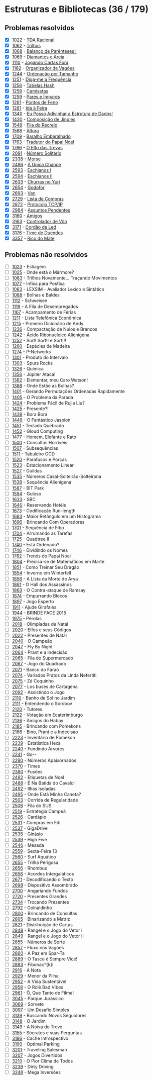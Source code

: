 # Estruturas e Bibliotecas (36 / 179)



## Problemas resolvidos

  - [x]  [1022](https://www.beecrowd.com.br/judge/pt/problems/view/1022) - [TDA Racional](https://github.com/potigol/beecrowd/blob/master/src/1000/1022.poti)
  - [x]  [1062](https://www.beecrowd.com.br/judge/pt/problems/view/1062) - [Trilhos](https://github.com/potigol/beecrowd/blob/master/src/1000/1062.poti)
  - [x]  [1068](https://www.beecrowd.com.br/judge/pt/problems/view/1068) - [Balanço de Parênteses I](https://github.com/potigol/beecrowd/blob/master/src/1000/1068.poti)
  - [x]  [1069](https://www.beecrowd.com.br/judge/pt/problems/view/1069) - [Diamantes e Areia](https://github.com/potigol/beecrowd/blob/master/src/1000/1069.poti)
  - [x]  [1110](https://www.beecrowd.com.br/judge/pt/problems/view/1110) - [Jogando Cartas Fora](https://github.com/potigol/beecrowd/blob/master/src/1100/1110.poti)
  - [x]  [1162](https://www.beecrowd.com.br/judge/pt/problems/view/1162) - [Organizador de Vagões](https://github.com/potigol/beecrowd/blob/master/src/1100/1162.poti)
  - [x]  [1244](https://www.beecrowd.com.br/judge/pt/problems/view/1244) - [Ordenação por Tamanho](https://github.com/potigol/beecrowd/blob/master/src/1200/1244.poti)
  - [x]  [1251](https://www.beecrowd.com.br/judge/pt/problems/view/1251) - [Diga-me a Frequência](https://github.com/potigol/beecrowd/blob/master/src/1200/1251.poti)
  - [x]  [1256](https://www.beecrowd.com.br/judge/pt/problems/view/1256) - [Tabelas Hash](https://github.com/potigol/beecrowd/blob/master/src/1200/1256.poti)
  - [x]  [1258](https://www.beecrowd.com.br/judge/pt/problems/view/1258) - [Camisetas](https://github.com/potigol/beecrowd/blob/master/src/1200/1258.poti)
  - [x]  [1259](https://www.beecrowd.com.br/judge/pt/problems/view/1259) - [Pares e Ímpares](https://github.com/potigol/beecrowd/blob/master/src/1200/1259.poti)
  - [x]  [1261](https://www.beecrowd.com.br/judge/pt/problems/view/1261) - [Pontos de Feno](https://github.com/potigol/beecrowd/blob/master/src/1200/1261.poti)
  - [x]  [1281](https://www.beecrowd.com.br/judge/pt/problems/view/1281) - [Ida à Feira](https://github.com/potigol/beecrowd/blob/master/src/1200/1281.poti)
  - [x]  [1340](https://www.beecrowd.com.br/judge/pt/problems/view/1340) - [Eu Posso Adivinhar a Estrutura de Dados!](https://github.com/potigol/beecrowd/blob/master/src/1300/1340.poti)
  - [x]  [1430](https://www.beecrowd.com.br/judge/pt/problems/view/1430) - [Composição de Jingles](https://github.com/potigol/beecrowd/blob/master/src/1400/1430.poti)
  - [x]  [1548](https://www.beecrowd.com.br/judge/pt/problems/view/1548) - [Fila do Recreio](https://github.com/potigol/beecrowd/blob/master/src/1500/1548.poti)
  - [x]  [1566](https://www.beecrowd.com.br/judge/pt/problems/view/1566) - [Altura](https://github.com/potigol/beecrowd/blob/master/src/1500/1566.poti)
  - [x]  [1709](https://www.beecrowd.com.br/judge/pt/problems/view/1709) - [Baralho Embaralhado](https://github.com/potigol/beecrowd/blob/master/src/1700/1709.poti)
  - [x]  [1763](https://www.beecrowd.com.br/judge/pt/problems/view/1763) - [Tradutor do Papai Noel](https://github.com/potigol/beecrowd/blob/master/src/1700/1763.poti)
  - [x]  [1766](https://www.beecrowd.com.br/judge/pt/problems/view/1766) - [O Elfo das Trevas](https://github.com/potigol/beecrowd/blob/master/src/1700/1766.poti)
  - [x]  [2091](https://www.beecrowd.com.br/judge/pt/problems/view/2091) - [Número Solitário](https://github.com/potigol/beecrowd/blob/master/src/2000/2091.poti)
  - [x]  [2338](https://www.beecrowd.com.br/judge/pt/problems/view/2338) - [Morse](https://github.com/potigol/beecrowd/blob/master/src/2300/2338.poti)
  - [x]  [2496](https://www.beecrowd.com.br/judge/pt/problems/view/2496) - [A Única Chance](https://github.com/potigol/beecrowd/blob/master/src/2400/2496.poti)
  - [x]  [2593](https://www.beecrowd.com.br/judge/pt/problems/view/2593) - [Eachianos I](https://github.com/potigol/beecrowd/blob/master/src/2500/2593.poti)
  - [x]  [2594](https://www.beecrowd.com.br/judge/pt/problems/view/2594) - [Eachianos II](https://github.com/potigol/beecrowd/blob/master/src/2500/2594.poti)
  - [x]  [2633](https://www.beecrowd.com.br/judge/pt/problems/view/2633) - [Churras no Yuri](https://github.com/potigol/beecrowd/blob/master/src/2600/2633.poti)
  - [x]  [2654](https://www.beecrowd.com.br/judge/pt/problems/view/2654) - [Godofor](https://github.com/potigol/beecrowd/blob/master/src/2600/2654.poti)
  - [x]  [2693](https://www.beecrowd.com.br/judge/pt/problems/view/2693) - [Van](https://github.com/potigol/beecrowd/blob/master/src/2600/2693.poti)
  - [x]  [2729](https://www.beecrowd.com.br/judge/pt/problems/view/2729) - [Lista de Compras](https://github.com/potigol/beecrowd/blob/master/src/2700/2729.poti)
  - [x]  [2872](https://www.beecrowd.com.br/judge/pt/problems/view/2872) - [Protocolo TCP/IP](https://github.com/potigol/beecrowd/blob/master/src/2800/2872.poti)
  - [x]  [2984](https://www.beecrowd.com.br/judge/pt/problems/view/2984) - [Assuntos Pendentes](https://github.com/potigol/beecrowd/blob/master/src/2900/2984.poti)
  - [x]  [3160](https://www.beecrowd.com.br/judge/pt/problems/view/3160) - [Amigos](https://github.com/potigol/beecrowd/blob/master/src/3100/3160.poti)
  - [x]  [3163](https://www.beecrowd.com.br/judge/pt/problems/view/3163) - [Controlador de Vôo](https://github.com/potigol/beecrowd/blob/master/src/3100/3163.poti)
  - [x]  [3171](https://www.beecrowd.com.br/judge/pt/problems/view/3171) - [Cordão de Led](https://github.com/potigol/beecrowd/blob/master/src/3100/3171.poti)
  - [x]  [3176](https://www.beecrowd.com.br/judge/pt/problems/view/3176) - [Time de Duendes](https://github.com/potigol/beecrowd/blob/master/src/3100/3176.poti)
  - [x]  [3357](https://www.beecrowd.com.br/judge/pt/problems/view/3357) - [Rico do Mate](https://github.com/potigol/beecrowd/blob/master/src/3300/3357.poti)

## Problemas não resolvidos

  - [ ]  [1023](https://www.beecrowd.com.br/judge/pt/problems/view/1023) - Estiagem
  - [ ]  [1025](https://www.beecrowd.com.br/judge/pt/problems/view/1025) - Onde está o Mármore?
  - [ ]  [1063](https://www.beecrowd.com.br/judge/pt/problems/view/1063) - Trilhos Novamente... Traçando Movimentos
  - [ ]  [1077](https://www.beecrowd.com.br/judge/pt/problems/view/1077) - Infixa para Posfixa
  - [ ]  [1083](https://www.beecrowd.com.br/judge/pt/problems/view/1083) - LEXSIM - Avaliador Lexico e Sintático
  - [ ]  [1088](https://www.beecrowd.com.br/judge/pt/problems/view/1088) - Bolhas e Baldes
  - [ ]  [1112](https://www.beecrowd.com.br/judge/pt/problems/view/1112) - Schweisen
  - [ ]  [1119](https://www.beecrowd.com.br/judge/pt/problems/view/1119) - A Fila de Desempregados
  - [ ]  [1167](https://www.beecrowd.com.br/judge/pt/problems/view/1167) - Acampamento de Férias
  - [ ]  [1211](https://www.beecrowd.com.br/judge/pt/problems/view/1211) - Lista Telefônica Econômica
  - [ ]  [1215](https://www.beecrowd.com.br/judge/pt/problems/view/1215) - Primeiro Dicionário de Andy
  - [ ]  [1236](https://www.beecrowd.com.br/judge/pt/problems/view/1236) - Compactação de Nulos e Brancos
  - [ ]  [1242](https://www.beecrowd.com.br/judge/pt/problems/view/1242) - Ácido Ribonucleico Alienígena
  - [ ]  [1252](https://www.beecrowd.com.br/judge/pt/problems/view/1252) - Sort! Sort!! e Sort!!!
  - [ ]  [1260](https://www.beecrowd.com.br/judge/pt/problems/view/1260) - Espécies de Madeira
  - [ ]  [1274](https://www.beecrowd.com.br/judge/pt/problems/view/1274) - P-Networks
  - [ ]  [1301](https://www.beecrowd.com.br/judge/pt/problems/view/1301) - Produto do Intervalo
  - [ ]  [1303](https://www.beecrowd.com.br/judge/pt/problems/view/1303) - Spurs Rocks
  - [ ]  [1326](https://www.beecrowd.com.br/judge/pt/problems/view/1326) - Química
  - [ ]  [1356](https://www.beecrowd.com.br/judge/pt/problems/view/1356) - Júpiter Ataca!
  - [ ]  [1382](https://www.beecrowd.com.br/judge/pt/problems/view/1382) - Elementar, meu Caro Watson!
  - [ ]  [1388](https://www.beecrowd.com.br/judge/pt/problems/view/1388) - Onde Estão as Bolhas?
  - [ ]  [1401](https://www.beecrowd.com.br/judge/pt/problems/view/1401) - Gerando Permutações Ordenadas Rapidamente
  - [ ]  [1405](https://www.beecrowd.com.br/judge/pt/problems/view/1405) - O Problema da Parada
  - [ ]  [1424](https://www.beecrowd.com.br/judge/pt/problems/view/1424) - Problema Fácil de Rujia Liu?
  - [ ]  [1425](https://www.beecrowd.com.br/judge/pt/problems/view/1425) - Presente?!
  - [ ]  [1439](https://www.beecrowd.com.br/judge/pt/problems/view/1439) - Bora Bora
  - [ ]  [1449](https://www.beecrowd.com.br/judge/pt/problems/view/1449) - O Fantástico Jaspion
  - [ ]  [1451](https://www.beecrowd.com.br/judge/pt/problems/view/1451) - Teclado Quebrado
  - [ ]  [1452](https://www.beecrowd.com.br/judge/pt/problems/view/1452) - Gloud Computing
  - [ ]  [1477](https://www.beecrowd.com.br/judge/pt/problems/view/1477) - Homem, Elefante e Rato
  - [ ]  [1500](https://www.beecrowd.com.br/judge/pt/problems/view/1500) - Consultas Horríveis
  - [ ]  [1507](https://www.beecrowd.com.br/judge/pt/problems/view/1507) - Subsequências
  - [ ]  [1511](https://www.beecrowd.com.br/judge/pt/problems/view/1511) - Tabuleiro GCD
  - [ ]  [1520](https://www.beecrowd.com.br/judge/pt/problems/view/1520) - Parafusos e Porcas
  - [ ]  [1523](https://www.beecrowd.com.br/judge/pt/problems/view/1523) - Estacionamento Linear
  - [ ]  [1527](https://www.beecrowd.com.br/judge/pt/problems/view/1527) - Guildas
  - [ ]  [1535](https://www.beecrowd.com.br/judge/pt/problems/view/1535) - Números Casal-Solteirão-Solteirona
  - [ ]  [1538](https://www.beecrowd.com.br/judge/pt/problems/view/1538) - Sequência Alienígena
  - [ ]  [1587](https://www.beecrowd.com.br/judge/pt/problems/view/1587) - BIT Park
  - [ ]  [1594](https://www.beecrowd.com.br/judge/pt/problems/view/1594) - Guloso
  - [ ]  [1633](https://www.beecrowd.com.br/judge/pt/problems/view/1633) - SBC
  - [ ]  [1640](https://www.beecrowd.com.br/judge/pt/problems/view/1640) - Reservando Hotéis
  - [ ]  [1673](https://www.beecrowd.com.br/judge/pt/problems/view/1673) - Codificação Run-length
  - [ ]  [1683](https://www.beecrowd.com.br/judge/pt/problems/view/1683) - Maior Retângulo em um Histograma
  - [ ]  [1696](https://www.beecrowd.com.br/judge/pt/problems/view/1696) - Brincando Com Operadores
  - [ ]  [1701](https://www.beecrowd.com.br/judge/pt/problems/view/1701) - Sequência de Fibo
  - [ ]  [1704](https://www.beecrowd.com.br/judge/pt/problems/view/1704) - Arrumando as Tarefas
  - [ ]  [1725](https://www.beecrowd.com.br/judge/pt/problems/view/1725) - Quadtree II
  - [ ]  [1740](https://www.beecrowd.com.br/judge/pt/problems/view/1740) - Está Ordenado?
  - [ ]  [1746](https://www.beecrowd.com.br/judge/pt/problems/view/1746) - Dividindo os Nomes
  - [ ]  [1762](https://www.beecrowd.com.br/judge/pt/problems/view/1762) - Trenós do Papai Noel
  - [ ]  [1804](https://www.beecrowd.com.br/judge/pt/problems/view/1804) - Precisa-se de Matemáticos em Marte
  - [ ]  [1851](https://www.beecrowd.com.br/judge/pt/problems/view/1851) - Como Treinar Seu Dragão
  - [ ]  [1854](https://www.beecrowd.com.br/judge/pt/problems/view/1854) - Inverno em Winterfell
  - [ ]  [1856](https://www.beecrowd.com.br/judge/pt/problems/view/1856) - A Lista da Morte de Arya
  - [ ]  [1861](https://www.beecrowd.com.br/judge/pt/problems/view/1861) - O Hall dos Assassinos
  - [ ]  [1863](https://www.beecrowd.com.br/judge/pt/problems/view/1863) - O Contra-ataque de Ramsay
  - [ ]  [1874](https://www.beecrowd.com.br/judge/pt/problems/view/1874) - Empurrando Blocos
  - [ ]  [1897](https://www.beecrowd.com.br/judge/pt/problems/view/1897) - Jogo Esperto
  - [ ]  [1911](https://www.beecrowd.com.br/judge/pt/problems/view/1911) - Ajude Girafales
  - [ ]  [1944](https://www.beecrowd.com.br/judge/pt/problems/view/1944) - BRINDE FACE 2015
  - [ ]  [1975](https://www.beecrowd.com.br/judge/pt/problems/view/1975) - Pérolas
  - [ ]  [2018](https://www.beecrowd.com.br/judge/pt/problems/view/2018) - Olimpíadas de Natal
  - [ ]  [2020](https://www.beecrowd.com.br/judge/pt/problems/view/2020) - Elfos e seus Códigos
  - [ ]  [2022](https://www.beecrowd.com.br/judge/pt/problems/view/2022) - Presentes de Natal
  - [ ]  [2040](https://www.beecrowd.com.br/judge/pt/problems/view/2040) - O Campeão
  - [ ]  [2047](https://www.beecrowd.com.br/judge/pt/problems/view/2047) - Fly By Night
  - [ ]  [2064](https://www.beecrowd.com.br/judge/pt/problems/view/2064) - Prant e a Indecisão
  - [ ]  [2065](https://www.beecrowd.com.br/judge/pt/problems/view/2065) - Fila do Supermercado
  - [ ]  [2067](https://www.beecrowd.com.br/judge/pt/problems/view/2067) - Jogo do Quadrado
  - [ ]  [2071](https://www.beecrowd.com.br/judge/pt/problems/view/2071) - Banco do Faraó
  - [ ]  [2074](https://www.beecrowd.com.br/judge/pt/problems/view/2074) - Variados Pratos da Linda Nefertiti
  - [ ]  [2075](https://www.beecrowd.com.br/judge/pt/problems/view/2075) - Zé Coquinho
  - [ ]  [2077](https://www.beecrowd.com.br/judge/pt/problems/view/2077) - Los buses de Cartagena
  - [ ]  [2092](https://www.beecrowd.com.br/judge/pt/problems/view/2092) - Assistindo o Jogo
  - [ ]  [2110](https://www.beecrowd.com.br/judge/pt/problems/view/2110) - Banho de Sol no Jardim
  - [ ]  [2111](https://www.beecrowd.com.br/judge/pt/problems/view/2111) - Entendendo o Sorobov
  - [ ]  [2120](https://www.beecrowd.com.br/judge/pt/problems/view/2120) - Tutores
  - [ ]  [2122](https://www.beecrowd.com.br/judge/pt/problems/view/2122) - Votação em Ecaterimburgo
  - [ ]  [2136](https://www.beecrowd.com.br/judge/pt/problems/view/2136) - Amigos do Habay
  - [ ]  [2185](https://www.beecrowd.com.br/judge/pt/problems/view/2185) - Brincando com Pomekons
  - [ ]  [2186](https://www.beecrowd.com.br/judge/pt/problems/view/2186) - Bino, Prant e a Indecisao
  - [ ]  [2223](https://www.beecrowd.com.br/judge/pt/problems/view/2223) - Inventário de Pomekon
  - [ ]  [2239](https://www.beecrowd.com.br/judge/pt/problems/view/2239) - Estatística Hexa
  - [ ]  [2240](https://www.beecrowd.com.br/judge/pt/problems/view/2240) - Fundindo Árvores
  - [ ]  [2241](https://www.beecrowd.com.br/judge/pt/problems/view/2241) - Go--
  - [ ]  [2290](https://www.beecrowd.com.br/judge/pt/problems/view/2290) - Números Apaixornados
  - [ ]  [2370](https://www.beecrowd.com.br/judge/pt/problems/view/2370) - Times
  - [ ]  [2380](https://www.beecrowd.com.br/judge/pt/problems/view/2380) - Fusões
  - [ ]  [2482](https://www.beecrowd.com.br/judge/pt/problems/view/2482) - Etiquetas de Noel
  - [ ]  [2488](https://www.beecrowd.com.br/judge/pt/problems/view/2488) - É Na Batida do Cavalo!
  - [ ]  [2492](https://www.beecrowd.com.br/judge/pt/problems/view/2492) - Ilhas Isoladas
  - [ ]  [2495](https://www.beecrowd.com.br/judge/pt/problems/view/2495) - Onde Está Minha Caneta?
  - [ ]  [2503](https://www.beecrowd.com.br/judge/pt/problems/view/2503) - Corrida de Regularidade
  - [ ]  [2506](https://www.beecrowd.com.br/judge/pt/problems/view/2506) - Fila do SUS
  - [ ]  [2519](https://www.beecrowd.com.br/judge/pt/problems/view/2519) - Estratégia Campeã
  - [ ]  [2526](https://www.beecrowd.com.br/judge/pt/problems/view/2526) - Cardápio
  - [ ]  [2531](https://www.beecrowd.com.br/judge/pt/problems/view/2531) - Compras em FdI
  - [ ]  [2537](https://www.beecrowd.com.br/judge/pt/problems/view/2537) - GigaDrive
  - [ ]  [2538](https://www.beecrowd.com.br/judge/pt/problems/view/2538) - Ginásio
  - [ ]  [2539](https://www.beecrowd.com.br/judge/pt/problems/view/2539) - High Five
  - [ ]  [2546](https://www.beecrowd.com.br/judge/pt/problems/view/2546) - Mesada
  - [ ]  [2559](https://www.beecrowd.com.br/judge/pt/problems/view/2559) - Sexta-Feira 13
  - [ ]  [2560](https://www.beecrowd.com.br/judge/pt/problems/view/2560) - Surf Aquático
  - [ ]  [2655](https://www.beecrowd.com.br/judge/pt/problems/view/2655) - Trilha Perigosa
  - [ ]  [2656](https://www.beecrowd.com.br/judge/pt/problems/view/2656) - Rhombus
  - [ ]  [2658](https://www.beecrowd.com.br/judge/pt/problems/view/2658) - Acordes Intergaláticos
  - [ ]  [2671](https://www.beecrowd.com.br/judge/pt/problems/view/2671) - Decodificando o Texto
  - [ ]  [2698](https://www.beecrowd.com.br/judge/pt/problems/view/2698) - Dispositivo Assombrado
  - [ ]  [2700](https://www.beecrowd.com.br/judge/pt/problems/view/2700) - Angariando Fundos
  - [ ]  [2720](https://www.beecrowd.com.br/judge/pt/problems/view/2720) - Presentes Grandes
  - [ ]  [2734](https://www.beecrowd.com.br/judge/pt/problems/view/2734) - Trocando Presentes
  - [ ]  [2792](https://www.beecrowd.com.br/judge/pt/problems/view/2792) - Golnaldinho
  - [ ]  [2800](https://www.beecrowd.com.br/judge/pt/problems/view/2800) - Brincando de Consultas
  - [ ]  [2805](https://www.beecrowd.com.br/judge/pt/problems/view/2805) - Binarizando a Matriz
  - [ ]  [2821](https://www.beecrowd.com.br/judge/pt/problems/view/2821) - Distribuição de Cartas
  - [ ]  [2848](https://www.beecrowd.com.br/judge/pt/problems/view/2848) - Rangel e o Jogo do Vetor I
  - [ ]  [2849](https://www.beecrowd.com.br/judge/pt/problems/view/2849) - Rangel e o Jogo do Vetor II
  - [ ]  [2855](https://www.beecrowd.com.br/judge/pt/problems/view/2855) - Números de Sorte
  - [ ]  [2857](https://www.beecrowd.com.br/judge/pt/problems/view/2857) - Fluxo nos Vagões
  - [ ]  [2860](https://www.beecrowd.com.br/judge/pt/problems/view/2860) - A Paz em Spar-Ta
  - [ ]  [2889](https://www.beecrowd.com.br/judge/pt/problems/view/2889) - O Tasco é Sempre Vice!
  - [ ]  [2893](https://www.beecrowd.com.br/judge/pt/problems/view/2893) - Fibonac^{k}i
  - [ ]  [2916](https://www.beecrowd.com.br/judge/pt/problems/view/2916) - A Nota
  - [ ]  [2929](https://www.beecrowd.com.br/judge/pt/problems/view/2929) - Menor da Pilha
  - [ ]  [2952](https://www.beecrowd.com.br/judge/pt/problems/view/2952) - A Vida Sustentável
  - [ ]  [2958](https://www.beecrowd.com.br/judge/pt/problems/view/2958) - O Rolê Bad Vibes
  - [ ]  [2961](https://www.beecrowd.com.br/judge/pt/problems/view/2961) - Ô, Que Tanto de Filme!
  - [ ]  [3045](https://www.beecrowd.com.br/judge/pt/problems/view/3045) - Parque Jurássico
  - [ ]  [3069](https://www.beecrowd.com.br/judge/pt/problems/view/3069) - Sorvete
  - [ ]  [3097](https://www.beecrowd.com.br/judge/pt/problems/view/3097) - Um Desafio Simples
  - [ ]  [3139](https://www.beecrowd.com.br/judge/pt/problems/view/3139) - Buscando Novos Seguidores
  - [ ]  [3148](https://www.beecrowd.com.br/judge/pt/problems/view/3148) - O Jardim
  - [ ]  [3149](https://www.beecrowd.com.br/judge/pt/problems/view/3149) - A Noiva do Trevo
  - [ ]  [3155](https://www.beecrowd.com.br/judge/pt/problems/view/3155) - Sócrates e suas Perguntas
  - [ ]  [3186](https://www.beecrowd.com.br/judge/pt/problems/view/3186) - Cache Introspectivo
  - [ ]  [3190](https://www.beecrowd.com.br/judge/pt/problems/view/3190) - Optimal Parking
  - [ ]  [3201](https://www.beecrowd.com.br/judge/pt/problems/view/3201) - Traveling Salesman
  - [ ]  [3207](https://www.beecrowd.com.br/judge/pt/problems/view/3207) - Jogos Divertidos
  - [ ]  [3210](https://www.beecrowd.com.br/judge/pt/problems/view/3210) - O Pior Clima de Todos
  - [ ]  [3239](https://www.beecrowd.com.br/judge/pt/problems/view/3239) - Dirty Driving
  - [ ]  [3248](https://www.beecrowd.com.br/judge/pt/problems/view/3248) - Mega Inversões